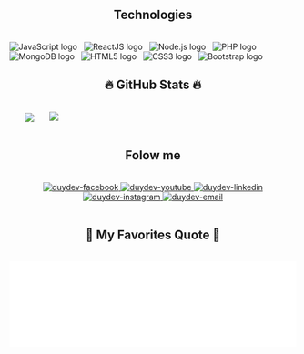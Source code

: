 <h2 align="center">Technologies</h2>
<br>
<!-- https://simpleicons.org/ -->
<span><img src="https://img.shields.io/badge/JavaScript-282C34?logo=javascript&logoColor=F7DF1E" alt="JavaScript logo" title="JavaScript" height="25" /></span>
&nbsp;
<span><img src="https://img.shields.io/badge/ReactJS-282C34?logo=react&logoColor=61DAFB" alt="ReactJS logo" title="ReactJS" height="25" /></span>
&nbsp;
<span><img src="https://img.shields.io/badge/Node.js-282C34?logo=node.js&logoColor=00F200" alt="Node.js logo" title="Node.js" height="25" /></span>
&nbsp;
<span><img src="https://img.shields.io/badge/PHP-777BB4?style=for-the-badge&logo=php&logoColor=white" alt="PHP logo" title="PHP" height="25" /></span>
&nbsp;
<span><img src="https://img.shields.io/badge/MongoDB-282C34?logo=mongodb&logoColor=47A248" alt="MongoDB logo" title="MongoDB" height="25" /></span>
&nbsp;
<span><img src="https://img.shields.io/badge/HTML5-282C34?logo=html5&logoColor=E34F26" alt="HTML5 logo" title="HTML5" height="25" /></span>
&nbsp;
<span><img src="https://img.shields.io/badge/CSS3-282C34?logo=css3&logoColor=1572B6" alt="CSS3 logo" title="CSS3" height="25" /></span>
&nbsp;
<span><img src="https://img.shields.io/badge/Bootstrap-282C34?logo=bootstrap&logoColor=7952B3" alt="Bootstrap logo" title="Bootstrap" height="25" /></span>
&nbsp;

<br>

<h2 align="center">🔥 GitHub Stats 🔥</h2>
<!-- https://github.com/anuraghazra/github-readme-stats -->
<br>
<div align=center>
  <a href="#" title="duydev">
    <img width="315" align="center" src="https://github-readme-stats.vercel.app/api/top-langs/?username=ngduy2506&hide=c%23,powershell,Mathematica,Ruby,Objective-C,Objective-C%2b%2b,Cuda&title_color=61dafb&text_color=ffffff&icon_color=61dafb&bg_color=20232a&langs_count=8&layout=compact&border_color=61dafb&hide_border=true" />
  </a>
  <a href="#" title="duydev">
    <img align="right" width="434" src="https://github-readme-stats.vercel.app/api?username=ngduy2506&show_icons=true&theme=react&border_color=61dafb&hide_border=true" />
  </a>
</div>

<br>

<h2 align="center">Folow me</h2>
<br>
                  <div align="center">           
  <a href="https://facebook.com/ngocduy2506" target="blank">
    <img src="https://img.icons8.com/bubbles/100/000000/facebook-new.png" alt="duydev-facebook" />
  </a>
  <a href="https://www.youtube.com/channel/UCLBI4wPk-cYchH3ySQfXBWw" target="blank">
    <img src="https://img.icons8.com/bubbles/100/000000/youtube-squared.png" alt="duydev-youtube" />
  </a>
  <a href="https://www.linkedin.com/in/ngocduy2506" target="blank">
    <img src="https://img.icons8.com/bubbles/100/000000/linkedin.png" alt="duydev-linkedin" />
  </a>
  <a href="https://www.instagram.com/n.duy2506" target="blank">
    <img src="https://img.icons8.com/bubbles/100/000000/instagram.png" alt="duydev-instagram" />
  </a>
  <a href="mailto:iamduy2506@gmail.com" target="top">
    <img src="https://img.icons8.com/bubbles/100/000000/apple-mail.png" alt="duydev-email" />
  </a>
</div>

<br>

<h2 align="center">📑 My Favorites Quote 📑</h2>
<br>
<a href="#" target="_blank">
  <img src="svg/duydev-quotes.svg" width="846" height="150" alt="Duydev" />
</a>

